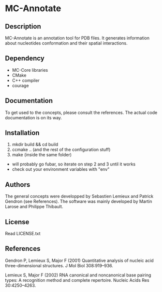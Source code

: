 # MC-Annotate

**Description**
-----------
MC-Annotate is an annotation tool for PDB files. 
It generates information about nucleotides conformation and their spatial interactions.


**Dependency**
--------------
- MC-Core libraries
- CMake
- C++ compiler
- courage

**Documentation**
-----------------
To get used to the concepts, please consult the references.
The actual code documentation is on its way.

**Installation**
----------------
1. mkdir build && cd build
2. ccmake .. (and the rest of the configuration stuff)
3. make (inside the same folder)
- will probably go fubar, so iterate on step 2 and 3 until it works
- check out your environment variables with "env"

**Authors**
---------------
The general concepts were developped by Sebastien Lemieux and Patrick Gendron (see References).
The software was mainly developed by Martin Larose and Philippe Thibault.

**License**
-----------
Read LICENSE.txt

**References**
--------------
Gendron P, Lemieux S, Major F (2001) Quantitative analysis of nucleic acid three-dimensional structures. J Mol Biol 308:919–936.

Lemieux S, Major F (2002) RNA canonical and noncanonical base pairing types: A recognition method and complete repertoire. Nucleic Acids Res 30:4250–4263.



